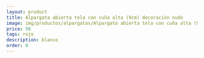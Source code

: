 ```yaml
---
layout: product
title: Alpargata abierta tela con cuña alta (9cm) decoración nudo 
image: img/productos/alpargatas/Alpargata abierta tela con cuña alta (9cm) decoración nudo =56=rojo =blanco =negro =beig =azul.webp
price: 56
tags: rojo 
description: blanco 
order: 0
---
```

